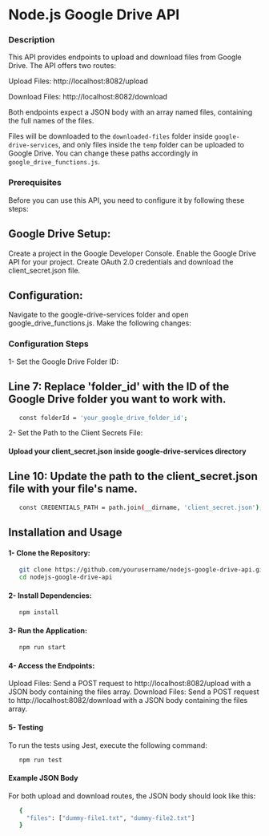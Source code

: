 # Node.js Google Drive API

### Description
This API provides endpoints to upload and download files from Google Drive. The API offers two routes:

Upload Files: http://localhost:8082/upload

Download Files: http://localhost:8082/download

Both endpoints expect a JSON body with an array named files, containing the full names of the files.

Files will be downloaded to the `downloaded-files` folder inside `google-drive-services`, and only files inside the `temp` folder can be uploaded to Google Drive. You can change these paths accordingly in `google_drive_functions.js`.

### Prerequisites
Before you can use this API, you need to configure it by following these steps:

## Google Drive Setup:

Create a project in the Google Developer Console.
Enable the Google Drive API for your project.
Create OAuth 2.0 credentials and download the client_secret.json file.


## Configuration:

Navigate to the google-drive-services folder and open google_drive_functions.js.
Make the following changes:

### Configuration Steps
1- Set the Google Drive Folder ID:

## Line 7: Replace 'folder_id' with the ID of the Google Drive folder you want to work with.
```bash
   const folderId = 'your_google_drive_folder_id';
```

2- Set the Path to the Client Secrets File:

#### Upload your client_secret.json inside google-drive-services directory

## Line 10: Update the path to the client_secret.json file with your file's name.

```bash
   const CREDENTIALS_PATH = path.join(__dirname, 'client_secret.json');
```

## Installation and Usage

#### 1- Clone the Repository:


```bash
   git clone https://github.com/yourusername/nodejs-google-drive-api.git
   cd nodejs-google-drive-api
```

#### 2- Install Dependencies:

```bash
   npm install
```

#### 3- Run the Application:

```bash
   npm run start
```

#### 4- Access the Endpoints:

Upload Files: Send a POST request to http://localhost:8082/upload with a JSON body containing the files array.
Download Files: Send a POST request to http://localhost:8082/download with a JSON body containing the files array.


#### 5- Testing
To run the tests using Jest, execute the following command:

```bash
   npm run test
```

#### Example JSON Body

For both upload and download routes, the JSON body should look like this:

```bash
   {
     "files": ["dummy-file1.txt", "dummy-file2.txt"]
   }
```



